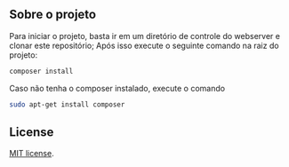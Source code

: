 ## Sobre o projeto
Para iniciar o projeto, basta ir em um diretório de controle do webserver e clonar este repositório;
Após isso execute o seguinte comando na raiz do projeto: 
```bash 
composer install
```

Caso não tenha o composer instalado, execute o comando

```bash
sudo apt-get install composer
```
## License

[MIT license](https://opensource.org/licenses/MIT).

